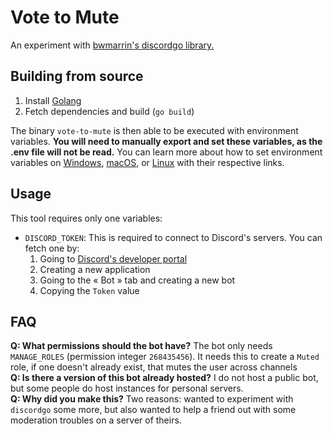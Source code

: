 # Vote to Mute
An experiment with [bwmarrin's discordgo library.](https://github.com/bwmarrin/discordgo)

## Building from source
1. Install [Golang](https://golang.org/dl)
2. Fetch dependencies and build (`go build`)

The binary `vote-to-mute` is then able to be executed with environment variables. **You will need to manually export and set these variables, as the .env file will not be read.** You can learn more about how to set environment variables on [Windows](https://docs.microsoft.com/powershell/module/microsoft.powershell.core/about/about_environment_variables), [macOS](https://support.apple.com/guide/terminal/apd382cc5fa-4f58-4449-b20a-41c53c006f8f), or [Linux](https://www.redhat.com/sysadmin/linux-environment-variables) with their respective links.

## Usage
This tool requires only one variables:
- `DISCORD_TOKEN`: This is required to connect to Discord's servers. You can fetch one by:
  1. Going to [Discord's developer portal](https://discord.com/developers)
  2. Creating a new application
  3. Going to the « Bot » tab and creating a new bot
  4. Copying the `Token` value

## FAQ
**Q: What permissions should the bot have?** The bot only needs `MANAGE_ROLES` (permission integer `268435456`). It needs this to create a `Muted` role, if one doesn't already exist, that mutes the user across channels<br/>
**Q: Is there a version of this bot already hosted?** I do not host a public bot, but some people do host instances for personal servers.<br/>
**Q: Why did you make this?** Two reasons: wanted to experiment with `discordgo` some more, but also wanted to help a friend out with some moderation troubles on a server of theirs.
